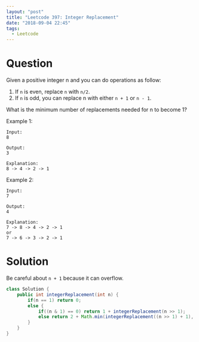 ```yaml
---
layout: "post"
title: "Leetcode 397: Integer Replacement"
date: "2018-09-04 22:45"
tags:
  - Leetcode
---
```


# Question
Given a positive integer n and you can do operations as follow:

1. If `n` is even, replace `n` with `n/2`.
1. If `n` is odd, you can replace n with either `n + 1` or `n - 1`.

What is the minimum number of replacements needed for n to become 1?

Example 1:

```
Input:
8

Output:
3

Explanation:
8 -> 4 -> 2 -> 1
```


Example 2:
```
Input:
7

Output:
4

Explanation:
7 -> 8 -> 4 -> 2 -> 1
or
7 -> 6 -> 3 -> 2 -> 1
```

# Solution
Be careful about `n + 1` because it can overflow.
```java
class Solution {
    public int integerReplacement(int n) {
        if(n == 1) return 0;
        else {
            if((n & 1) == 0) return 1 + integerReplacement(n >> 1);
            else return 2 + Math.min(integerReplacement((n >> 1) + 1), integerReplacement(n >> 1));
        }
    }
}
```
